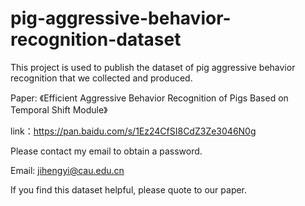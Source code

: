 # pig-aggressive-behavior-recognition-dataset
This project is used to publish the dataset of pig aggressive behavior recognition that we collected and produced.

Paper: 《Efficient Aggressive Behavior Recognition of Pigs Based on Temporal Shift Module》

link：https://pan.baidu.com/s/1Ez24CfSI8CdZ3Ze3046N0g 

Please contact my email to obtain a password. 

Email: jihengyi@cau.edu.cn

If you find this dataset helpful, please quote to our paper.
